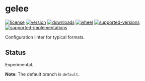 # gelee

[![license](https://img.shields.io/github/license/sthagen/solid-umbrella.svg?style=flat)](https://github.com/sthagen/solid-umbrella/blob/default/LICENSE)
[![version](https://img.shields.io/pypi/v/gelee.svg?style=flat)](https://pypi.python.org/pypi/gelee/)
[![downloads](https://img.shields.io/pypi/dm/gelee.svg?style=flat)](https://pypi.python.org/pypi/gelee/)
[![wheel](https://img.shields.io/pypi/wheel/gelee.svg?style=flat)](https://pypi.python.org/pypi/gelee/)
[![supported-versions](https://img.shields.io/pypi/pyversions/gelee.svg?style=flat)](https://pypi.python.org/pypi/gelee/)
[![supported-implementations](https://img.shields.io/pypi/implementation/gelee.svg?style=flat)](https://pypi.python.org/pypi/gelee/)

Configuration linter for typical formats.

## Status

Experimental.

**Note**: The default branch is `default`.

